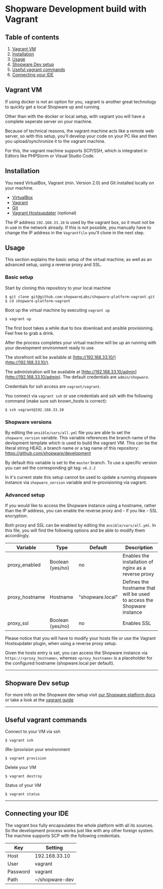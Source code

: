 Shopware Development build with Vagrant
=======================================

## Table of contents
1. [Vagrant VM](#vagrant-vm)
2. [Installation](#installation)
3. [Usage](#usage)
4. [Shopware Dev setup](#shopware-dev-setup)
5. [Useful vagrant commands](#useful-vagrant-commands)
6. [Connecting your IDE](#connecting-your-ide)


## Vagrant VM
If using docker is not an option for you, vagrant is another great technology to quickly get a local Shopware up and running.

Other than with the docker or local setup, with vagrant you will have a complete seperate server on your machine.

Because of technical reasons, the vagrant machine acts like a remote web server, so with this setup, you'll develop your code on your PC like and then you upload/synchronize it to the vagrant machine.

For this, the vagrant machine supports SCP/SSH, which is integrated in Editors like PHPStorm or Visual Studio Code.


## Installation
You need VirtualBox, Vagrant (min. Version 2.0) and Git installed locally on your machine.
- [VirtualBox](https://www.virtualbox.org/wiki/Downloads)
- [Vagrant](https://www.vagrantup.com/downloads.html)
- [Git](https://git-scm.com)
- [Vagrant Hostsupdater](https://github.com/cogitatio/vagrant-hostsupdater) (optional)

The IP address `192.168.33.10` is used by the vagrant box, so it must not be in use in the network already. If this is not possible, you manually have to change the IP address in the `Vagrantfile` you'll clone in the next step.


## Usage
This section explains the basic setup of the virtual machine, as well as an advanced setup, using a reverse proxy and SSL.

### Basic setup
Start by cloning this repository to your local machine
    
    $ git clone git@github.com:shopwareLabs/shopware-platform-vagrant.git
    $ cd shopware-platform-vagrant

Boot up the virtual machine by executing `vagrant up` 
    
    $ vagrant up

The first boot takes a while due to box download and ansible provisioning. Feel free to grab a drink.

After the process completes your virtual machine will be up an running with your development environment ready to use. 

The storefront will be available at [http://192.168.33.10/](http://192.168.33.10/).

The administration will be available at [http://192.168.33.10/admin](http://192.168.33.10/admin). The default credentials are `admin/shopware`.

Credentials for ssh access are `vagrant/vagrant`.

You connect via `vagrant ssh` or use credentials and ssh with the following command (make sure ssh known_hosts is correct):

    $ ssh vagrant@192.168.33.10

### Shopware versions

By editing the `ansible/vars/all.yml` file you are able to set the `shopware_version` variable. This variable references the branch
name of the devlopment template which is used to build the vagrant VM. 
This can be the literal string HEAD, a branch name or a tag name of this repository: https://github.com/shopware/development

By default this variable is set to the `master` branch.
To use a specific version you can set the corresponding git tag: `v6.2.2`

In it's current state this setup cannot be used to update a running shopware instance via `shopware_version` variable and re-provisioning
via vagrant. 

### Advanced setup
If you would like to access the Shopware instance using a hostname, rather than the IP address,
you can enable the reverse proxy and - if you like - SSL encryption.

Both proxy and SSL can be enabled by editing the `ansible/vars/all.yml`. In this file,
you will find the following options and be able to modify them accordingly.

| Variable       | Type             | Default               | Description                                                            |
|----------------|------------------|-----------------------|------------------------------------------------------------------------|
| proxy_enabled  | Boolean (yes/no) | no                    | Enables the installation of nginx as a reverse proxy                   |
| proxy_hostname | Hostname         | "shopware.local"      | Defines the hostname that will be used to access the Shopware instance |
| proxy_ssl      | Boolean (yes/no) | no                    | Enables SSL                                                            |

Please notice that you will have to modify your hosts file or use the Vagrant Hostsupdater plugin,
when using a reverse proxy setup.

Given the hosts entry is set, you can access the Shopware instance via `https://<proxy_hostname>`, whereas
`<proxy_hostname>` is a placeholder for the configured hostname (shopware.local per default).

---

## Shopware Dev setup

For more info on the Shopware dev setup visit [our Shopware platform docs](https://docs.shopware.com/en/shopware-platform-dev-en) or take a look at the [vagrant guide](https://docs.shopware.com/en/shopware-platform-dev-en/getting-started/system-installation-guides/vagrant?category=shopware-platform-dev-en/getting-started/system-installation-guides)

---

## Useful vagrant commands 

Connect to your VM via ssh
    
    $ vagrant ssh 

(Re-)provision your environment

    $ vagrant provision

Delete your VM 

    $ vagrant destroy

Status of your VM

    $ vagrant status

---

## Connecting your IDE

The vagrant box fully encapsulates the whole platform with all its sources. So the development process works just like with any other foreign system. The machine supports SCP with the following credentials.

| Key       | Setting           |
|---        |---                |
| Host      | 192.168.33.10     |
| User      | vagrant           |
| Password  | vagrant           |
| Path      | ~/shopware-dev    |
